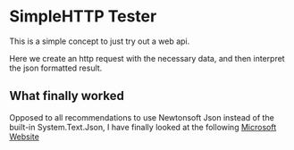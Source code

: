 # SimpleHTTP Tester

This is a simple concept to just try out a web api.

Here we create an http request with the necessary data, and then interpret the json formatted result.

## What finally worked

Opposed to all recommendations to use Newtonsoft Json instead of the built-in System.Text.Json, 
I have finally looked at the following [Microsoft Website](https://learn.microsoft.com/en-us/dotnet/standard/serialization/system-text-json/how-to?pivots=dotnet-7-0)
